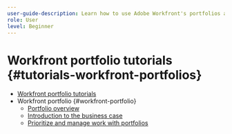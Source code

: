 ```yaml
---
user-guide-description: Learn how to use Adobe Workfront's portfolios and programs to organize your projects, justify initiatives, mitigate risks, and optimize resource allocation.
role: User
level: Beginner
---
```


# Workfront portfolio tutorials {#tutorials-workfront-portfolios}

+ [Workfront portfolio tutorials](home.md)
+ Workfront portfolio {#workfront-portfolio}
  + [Portfolio overview](standalone-lp/overview-of-adobe-workfront-portfolios.md)
  + [Introduction to the business case](standalone-lp/introduction-to-the-business-case.md)
  + [Prioritize and manage work with portfolios](standalone-lp/prioritize-and-manage-work-with-portfolios.md)



<!--

TEMPLATE

+ [Workfront ... tutorials](home.md)
+ Learning path name {#learning-path-name}
  + [Name of markdown file for left navigation] (folder-name/markdown-file-name.md)

Articles must be added to this TOC file in order to render.

The first item in the list should be a link to an article. This is your guide's home page.

Use this list format to specify links to articles and section headings that expand and collapse in the left rail of the user guide.

An article link CANNOT be used as a section heading.

-->
